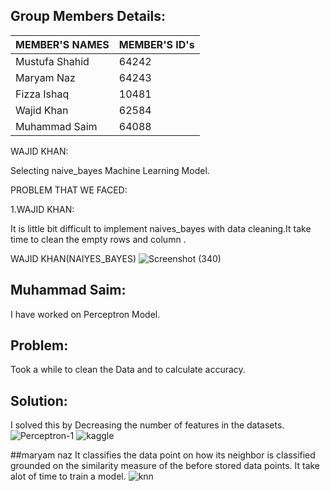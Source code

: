 ## Group Members Details: 

| MEMBER'S NAMES | MEMBER'S ID's |
| --------------- | --------------- |
| Mustufa Shahid | 64242 | 
| Maryam Naz | 64243 |
| Fizza Ishaq | 10481 | 
| Wajid Khan | 62584 | 
| Muhammad Saim | 64088 | 

WAJID KHAN:

Selecting naive_bayes Machine Learning Model.

PROBLEM THAT WE FACED:

1.WAJID KHAN:

 It is little bit difficult  to implement naives_bayes with data cleaning.It take time to clean the empty rows and column .
 
WAJID KHAN(NAIYES_BAYES)
![Screenshot (340)](https://user-images.githubusercontent.com/64194854/169353287-37899617-ee97-4d40-ba42-8a2c8010047a.png)

## Muhammad Saim:
I have worked on Perceptron Model.

## Problem:
Took a while to clean the Data and to calculate accuracy.
## Solution:
I solved this  by Decreasing the number of features in the datasets.
![Perceptron-1](https://user-images.githubusercontent.com/61631114/169543625-7dbbce29-bb8d-4db8-87d7-64d740ddd1df.PNG)
![kaggle](https://user-images.githubusercontent.com/61631114/169543646-e3f5810e-fbe7-4998-bc5c-aa84da9e9e9d.PNG)


##maryam naz
It classifies the data point on how its neighbor is classified grounded on the similarity measure of the before stored data points. It take alot of time to train a model.
![knn](https://user-images.githubusercontent.com/74488616/169393060-ca114519-e5f8-471f-b6ca-02a31252c615.PNG)
